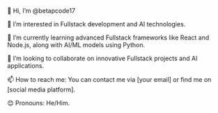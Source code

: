 👋 Hi, I’m @betapcode17

👀 I’m interested in Fullstack development and AI technologies.

🌱 I’m currently learning advanced Fullstack frameworks like React and Node.js, along with AI/ML models using Python.

💞️ I’m looking to collaborate on innovative Fullstack projects and AI applications.

📫 How to reach me: You can contact me via [your email] or find me on [social media platform].

😊 Pronouns: He/Him.

<!---
betapcode17/betapcode17 is a ✨ special ✨ repository because its `README.md` (this file) appears on your GitHub profile.
You can click the Preview link to take a look at your changes.
--->
